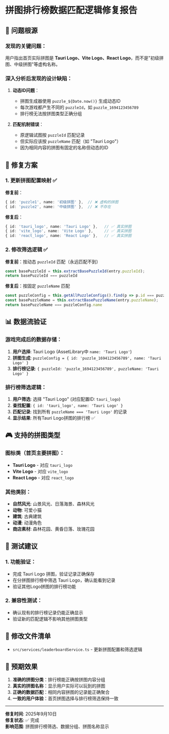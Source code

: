 # 拼图排行榜数据匹配逻辑修复报告

## 🎯 问题根源

### 发现的关键问题：
用户指出首页实际拼图是 **Tauri Logo、Vite Logo、React Logo**，而不是"初级拼图、中级拼图"等虚构名称。

### 深入分析后发现的设计缺陷：

1. **动态ID问题**：
   - 拼图生成器使用 `puzzle_${Date.now()}` 生成动态ID
   - 每次游戏都产生不同的 `puzzleId`，如 `puzzle_1694123456789`
   - 排行榜无法按拼图类型正确分组

2. **匹配机制错误**：
   - 原逻辑试图按 `puzzleId` 匹配记录
   - 但实际应该按 `puzzleName` 匹配（如 "Tauri Logo"）
   - 因为相同内容的拼图有固定的名称但动态的ID

## 🔧 修复方案

### 1. 更新拼图配置映射 ✅
**修复前**：
```typescript
{ id: 'puzzle1', name: '初级拼图' },  // ❌ 虚构的拼图
{ id: 'puzzle2', name: '中级拼图' },  // ❌ 不存在
```

**修复后**：
```typescript
{ id: 'tauri_logo', name: 'Tauri Logo' },   // ✅ 真实拼图
{ id: 'vite_logo', name: 'Vite Logo' },     // ✅ 真实拼图  
{ id: 'react_logo', name: 'React Logo' },   // ✅ 真实拼图
```

### 2. 修改筛选逻辑 ✅
**修复前**：按动态 `puzzleId` 匹配（永远匹配不到）
```typescript
const basePuzzleId = this.extractBasePuzzleId(entry.puzzleId);
return basePuzzleId === puzzleId
```

**修复后**：按固定 `puzzleName` 匹配
```typescript
const puzzleConfig = this.getAllPuzzleConfigs().find(p => p.id === puzzleId);
const basePuzzleName = this.extractBasePuzzleName(entry.puzzleName);
return basePuzzleName === puzzleConfig.name
```

## 📊 数据流验证

### 游戏完成后的数据存储：
1. **用户选择**: Tauri Logo (AssetLibrary中 `name: 'Tauri Logo'`)
2. **拼图生成**: `puzzleConfig = { id: 'puzzle_1694123456789', name: 'Tauri Logo' }`
3. **排行榜记录**: `{ puzzleId: 'puzzle_1694123456789', puzzleName: 'Tauri Logo' }`

### 排行榜筛选逻辑：
1. **用户筛选**: 选择 "Tauri Logo" (对应配置ID: `tauri_logo`)
2. **查找配置**: `{ id: 'tauri_logo', name: 'Tauri Logo' }`
3. **匹配记录**: 找到所有 `puzzleName === 'Tauri Logo'` 的记录
4. **显示结果**: 所有Tauri Logo拼图的排行榜 ✅

## 🎮 支持的拼图类型

### 图标类（首页主要拼图）：
- **Tauri Logo** - 对应 `tauri_logo`
- **Vite Logo** - 对应 `vite_logo`  
- **React Logo** - 对应 `react_logo`

### 其他类别：
- **自然风光**: 山景风光、日落海景、森林风光
- **动物**: 可爱小猫
- **建筑**: 古典建筑  
- **动漫**: 动漫角色
- **商店素材**: 森林花园、黄昏日落、玫瑰花园

## 🧪 测试建议

### 1. 功能验证：
- 完成 Tauri Logo 拼图，验证记录正确保存
- 在分拼图排行榜中筛选 Tauri Logo，确认能看到记录
- 验证其他Logo拼图的排行榜功能

### 2. 兼容性测试：
- 确认现有的排行榜记录仍能正确显示
- 验证新的匹配逻辑不影响其他拼图类型

## 📁 修改文件清单
- `src/services/leaderboardService.ts` - 更新拼图配置和筛选逻辑

## 🎉 预期效果
1. **准确的拼图分类**：排行榜能正确按拼图内容分组
2. **真实的拼图名称**：显示用户实际可以玩到的拼图
3. **正确的数据匹配**：相同内容拼图的记录能正确聚合
4. **一致的用户体验**：首页拼图选择与排行榜筛选保持一致

---
**修复时间**: 2025年9月10日  
**修复状态**: ✅ 完成  
**影响范围**: 拼图排行榜筛选、数据分组、拼图名称显示
